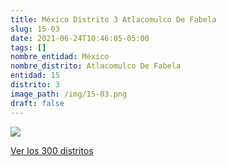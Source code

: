 ```yaml
---
title: México Distrito 3 Atlacomulco De Fabela
slug: 15-03
date: 2021-06-24T10:46:05-05:00
tags: []
nombre_entidad: México
nombre_distrito: Atlacomulco De Fabela
entidad: 15
distrito: 3
image_path: /img/15-03.png
draft: false
---
```


![](/img/15-03.png)

[Ver los 300 distritos](/docs/elecciones-2021)
